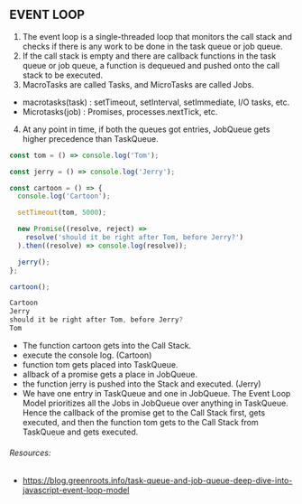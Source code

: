 ## EVENT LOOP

1. The event loop is a single-threaded loop that monitors the call stack and checks if there is any work to be done in the task queue or job queue.
2. If the call stack is empty and there are callback functions in the task queue or job queue, a function is dequeued and pushed onto the call stack to be executed.
3. MacroTasks are called Tasks, and MicroTasks are called Jobs.

- macrotasks(task) : setTimeout, setInterval, setImmediate, I/O tasks, etc.
- Microtasks(job) : Promises, processes.nextTick, etc.

4. At any point in time, if both the queues got entries, JobQueue gets higher precedence than TaskQueue.

```js
const tom = () => console.log('Tom');

const jerry = () => console.log('Jerry');

const cartoon = () => {
  console.log('Cartoon');

  setTimeout(tom, 5000);

  new Promise((resolve, reject) =>
    resolve('should it be right after Tom, before Jerry?')
  ).then((resolve) => console.log(resolve));

  jerry();
};

cartoon();
```

```js
Cartoon
Jerry
should it be right after Tom, before Jerry?
Tom
```

- The function cartoon gets into the Call Stack.
- execute the console log. (Cartoon)
- function tom gets placed into TaskQueue.
- allback of a promise gets a place in JobQueue.
- the function jerry is pushed into the Stack and executed. (Jerry)
- We have one entry in TaskQueue and one in JobQueue. The Event Loop Model prioritizes all the Jobs in JobQueue over anything in TaskQueue. Hence the callback of the promise get to the Call Stack first, gets executed, and then the function tom gets to the Call Stack from TaskQueue and gets executed.

###### Resources:

- https://blog.greenroots.info/task-queue-and-job-queue-deep-dive-into-javascript-event-loop-model
